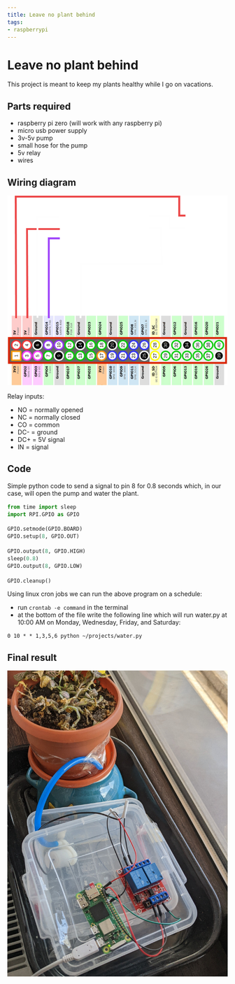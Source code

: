 ```yaml
---
title: Leave no plant behind
tags:
- raspberrypi
---
```


# Leave no plant behind

This project is meant to keep my plants healthy while I go on vacations.

## Parts required
- raspberry pi zero (will work with any raspberry pi)
- micro usb power supply
- 3v-5v pump
- small hose for the pump
- 5v relay
- wires

## Wiring diagram
![Pump scheme](/pump-scheme.png)

Relay inputs:
- NO = normally opened
- NC = normally closed
- CO = common
- DC- = ground
- DC+ = 5V signal
- IN = signal 

## Code

Simple python code to send a signal to pin 8 for 0.8 seconds which, in our case, will open the pump and water the plant.
```py
from time import sleep
import RPI.GPIO as GPIO

GPIO.setmode(GPIO.BOARD)
GPIO.setup(8, GPIO.OUT)

GPIO.output(8, GPIO.HIGH)
sleep(0.8)
GPIO.output(8, GPIO.LOW)

GPIO.cleanup()
```

Using linux cron jobs we can run the above program on a schedule:
 - run `crontab -e command` in the terminal
 - at the bottom of the file write the following line which will run water.py at 10:00 AM on Monday, Wednesday, Friday, and Saturday:
```
0 10 * * 1,3,5,6 python ~/projects/water.py
```

## Final result
![Final result](/pump-image.jpg)
